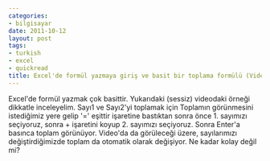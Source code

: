 ```yaml
---
categories:
- bilgisayar
date: 2011-10-12
layout: post
tags:
- turkish
- excel
- quickread
title: Excel'de formül yazmaya giriş ve basit bir toplama formülü (Videolu anlatım)
---
```


Excel'de formül yazmak çok basittir. Yukarıdaki (sessiz) videodaki örneği dikkatle inceleyelim. Sayı1 ve Sayı2'yi toplamak için Toplamın görünmesini istediğimiz yere gelip '=' eşittir işaretine bastıktan sonra önce 1. sayımızı seçiyoruz, sonra + işaretini koyup 2. sayımızı seçiyoruz. Sonra Enter'a basınca toplam görünüyor. Video'da da görüleceği üzere, sayılarımızı değiştirdiğimizde toplam da otomatik olarak değişiyor. Ne kadar kolay değil mi?
